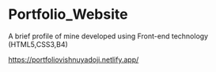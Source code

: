 # Portfolio_Website
 A brief profile of mine developed using Front-end technology (HTML5,CSS3,B4)

https://portfoliovishnuyadoji.netlify.app/
